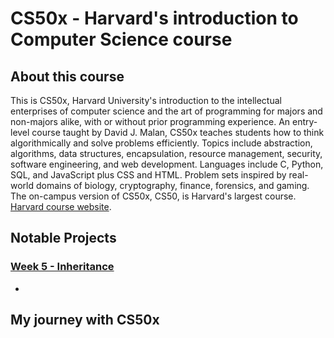 # CS50x - Harvard's introduction to Computer Science course

## About this course

This is CS50x, Harvard University's introduction to the intellectual enterprises of computer science and the art of programming for majors and non-majors alike, with or without prior programming experience. An entry-level course taught by David J. Malan, CS50x teaches students how to think algorithmically and solve problems efficiently. Topics include abstraction, algorithms, data structures, encapsulation, resource management, security, software engineering, and web development. Languages include C, Python, SQL, and JavaScript plus CSS and HTML. Problem sets inspired by real-world domains of biology, cryptography, finance, forensics, and gaming. The on-campus version of CS50x, CS50, is Harvard's largest course. [Harvard course website](https://pll.harvard.edu/course/cs50-introduction-computer-science).

## Notable Projects

### [Week 5 - Inheritance](/Week5/inheritance)
  - 


## My journey with CS50x
